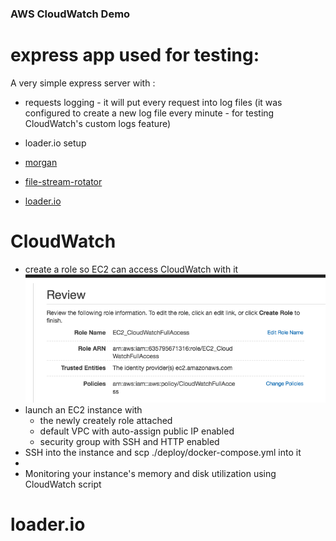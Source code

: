 ### AWS CloudWatch Demo

# express app used for testing:

A very simple express server with :
  * requests logging - it will put every request into log files (it was configured to create a new log file every minute - for testing CloudWatch's custom logs feature)
  * loader.io setup 

* [morgan](https://github.com/expressjs/morgan)
* [file-stream-rotator](https://github.com/holidayextras/file-stream-rotator)
* [loader.io](https://loader.io/)

# CloudWatch
  * create a role so EC2 can access CloudWatch with it
  ![role](./imgs/role.png)
  * launch an EC2 instance with
    * the newly creately role attached
    * default VPC with auto-assign public IP enabled
    * security group with SSH and HTTP enabled
  * SSH into the instance and scp ./deploy/docker-compose.yml into it
  *
  * Monitoring your instance's memory and disk utilization using CloudWatch script

# loader.io
